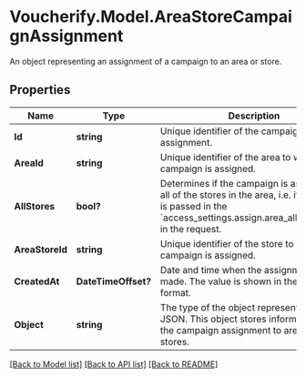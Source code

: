 # Voucherify.Model.AreaStoreCampaignAssignment
An object representing an assignment of a campaign to an area or store.

## Properties

Name | Type | Description | Notes
------------ | ------------- | ------------- | -------------
**Id** | **string** | Unique identifier of the campaign assignment. | [optional] 
**AreaId** | **string** | Unique identifier of the area to which the campaign is assigned. | [optional] 
**AllStores** | **bool?** | Determines if the campaign is assigned to all of the stores in the area, i.e. if an area ID is passed in the &#x60;access_settings.assign.area_all_stores_ids&#x60; in the request. | [optional] 
**AreaStoreId** | **string** | Unique identifier of the store to which the campaign is assigned. | [optional] 
**CreatedAt** | **DateTimeOffset?** | Date and time when the assignment was made. The value is shown in the ISO 8601 format. | [optional] 
**Object** | **string** | The type of the object represented by JSON. This object stores information about the campaign assignment to areas or stores. | [optional] 

[[Back to Model list]](../README.md#documentation-for-models) [[Back to API list]](../README.md#documentation-for-api-endpoints) [[Back to README]](../README.md)

